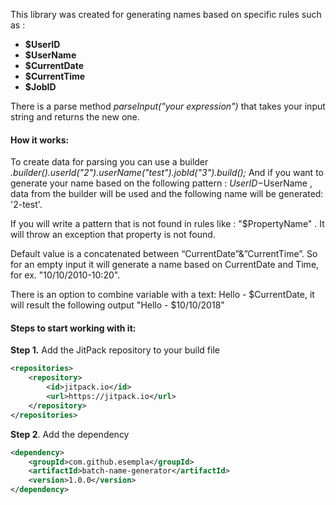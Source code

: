 This library was created for generating names based on specific rules such as :

- **$UserID**
- **$UserName**
- **$CurrentDate**
- **$CurrentTime**
- **$JobID**

There is a parse method *parseInput("your expression")* that takes your input string and returns the new one. 

#### How it works:
To create data for parsing you can use a builder *.builder().userId("2").userName("test").jobId("3").build();*
And if you want to generate your name based on the following pattern : $UserID-$UserName , data from the builder will be used and the following name will be generated: '2-test'.

If you will write a pattern that is not found in rules like : "$PropertyName" . 
It will throw an exception that property is not found. 

Default value is a concatenated between “CurrentDate”&”CurrentTime”. So for an empty input it will generate a name based on CurrentDate and Time, for ex. "10/10/2010-10:20". 

There is an option to combine variable with a text:
Hello - $CurrentDate, it will result the following output "Hello - $10/10/2018"

#### Steps to start working with it:

**Step 1.** Add the JitPack repository to your build file

```xml
<repositories>
	<repository>
	    <id>jitpack.io</id>
	    <url>https://jitpack.io</url>
	</repository>
</repositories>
```


**Step 2**. Add the dependency
```xml
<dependency>
    <groupId>com.github.esempla</groupId>
    <artifactId>batch-name-generator</artifactId>
    <version>1.0.0</version>
</dependency>
```
